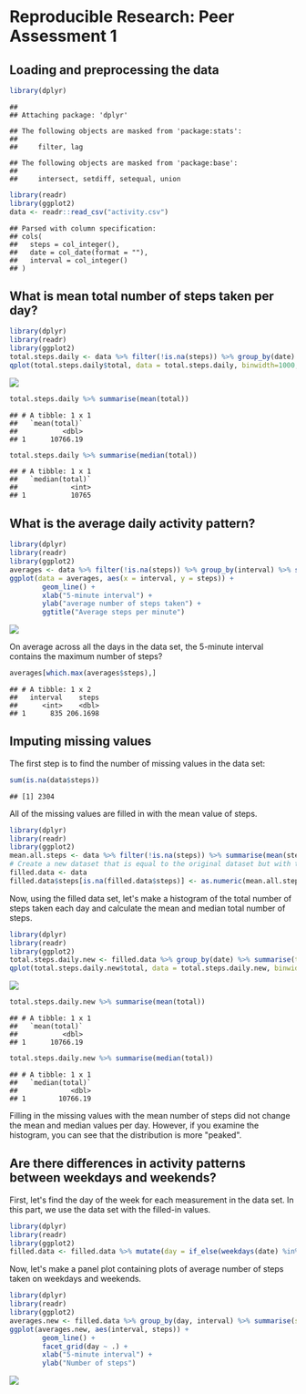 # Reproducible Research: Peer Assessment 1

## Loading and preprocessing the data

```r
library(dplyr)
```

```
## 
## Attaching package: 'dplyr'
```

```
## The following objects are masked from 'package:stats':
## 
##     filter, lag
```

```
## The following objects are masked from 'package:base':
## 
##     intersect, setdiff, setequal, union
```

```r
library(readr)
library(ggplot2)
data <- readr::read_csv("activity.csv")
```

```
## Parsed with column specification:
## cols(
##   steps = col_integer(),
##   date = col_date(format = ""),
##   interval = col_integer()
## )
```

## What is mean total number of steps taken per day?

```r
library(dplyr)
library(readr)
library(ggplot2)
total.steps.daily <- data %>% filter(!is.na(steps)) %>% group_by(date) %>% summarise(total = sum(steps))
qplot(total.steps.daily$total, data = total.steps.daily, binwidth=1000, xlab="Steps", ylab= "Days", main="Steps taken on a Daily basis", geom = "histogram")
```

![](PA1_template_files/figure-html/unnamed-chunk-2-1.png)<!-- -->

```r
total.steps.daily %>% summarise(mean(total))
```

```
## # A tibble: 1 x 1
##   `mean(total)`
##           <dbl>
## 1      10766.19
```

```r
total.steps.daily %>% summarise(median(total))
```

```
## # A tibble: 1 x 1
##   `median(total)`
##             <int>
## 1           10765
```

## What is the average daily activity pattern?

```r
library(dplyr)
library(readr)
library(ggplot2)
averages <- data %>% filter(!is.na(steps)) %>% group_by(interval) %>% summarise(steps = mean(steps))
ggplot(data = averages, aes(x = interval, y = steps)) +
		geom_line() +
		xlab("5-minute interval") +
		ylab("average number of steps taken") + 
		ggtitle("Average steps per minute")
```

![](PA1_template_files/figure-html/unnamed-chunk-3-1.png)<!-- -->

On average across all the days in the data set, the 5-minute interval contains
the maximum number of steps?

```r
averages[which.max(averages$steps),]
```

```
## # A tibble: 1 x 2
##   interval    steps
##      <int>    <dbl>
## 1      835 206.1698
```

## Imputing missing values

The first step is to find the number of missing values in the data set:


```r
sum(is.na(data$steps))
```

```
## [1] 2304
```

All of the missing values are filled in with the mean value of steps.


```r
library(dplyr)
library(readr)
library(ggplot2)
mean.all.steps <- data %>% filter(!is.na(steps)) %>% summarise(mean(steps))
# Create a new dataset that is equal to the original dataset but with the missing data filled in
filled.data <- data
filled.data$steps[is.na(filled.data$steps)] <- as.numeric(mean.all.steps)
```
Now, using the filled data set, let's make a histogram of the total number of steps taken each day and calculate the mean and median total number of steps.


```r
library(dplyr)
library(readr)
library(ggplot2)
total.steps.daily.new <- filled.data %>% group_by(date) %>% summarise(total = sum(steps))
qplot(total.steps.daily.new$total, data = total.steps.daily.new, binwidth=1000, xlab="Steps", ylab= "Days", main="Steps taken on a Daily basis", geom = "histogram")
```

![](PA1_template_files/figure-html/unnamed-chunk-7-1.png)<!-- -->

```r
total.steps.daily.new %>% summarise(mean(total))
```

```
## # A tibble: 1 x 1
##   `mean(total)`
##           <dbl>
## 1      10766.19
```

```r
total.steps.daily.new %>% summarise(median(total))
```

```
## # A tibble: 1 x 1
##   `median(total)`
##             <dbl>
## 1        10766.19
```

Filling in the missing values with the mean number of steps did not change the mean and median values per day. However, if you examine the histogram, you can see that the distribution is more "peaked".

## Are there differences in activity patterns between weekdays and weekends?

First, let's find the day of the week for each measurement in the data set. In
this part, we use the data set with the filled-in values.


```r
library(dplyr)
library(readr)
library(ggplot2)
filled.data <- filled.data %>% mutate(day = if_else(weekdays(date) %in% c("Saturday", "Sunday"), "weekend", "weekday"))
```

Now, let's make a panel plot containing plots of average number of steps taken
on weekdays and weekends.

```r
library(dplyr)
library(readr)
library(ggplot2)
averages.new <- filled.data %>% group_by(day, interval) %>% summarise(steps = mean(steps))
ggplot(averages.new, aes(interval, steps)) + 
		geom_line() + 
		facet_grid(day ~ .) +
		xlab("5-minute interval") + 
		ylab("Number of steps")
```

![](PA1_template_files/figure-html/unnamed-chunk-9-1.png)<!-- -->
